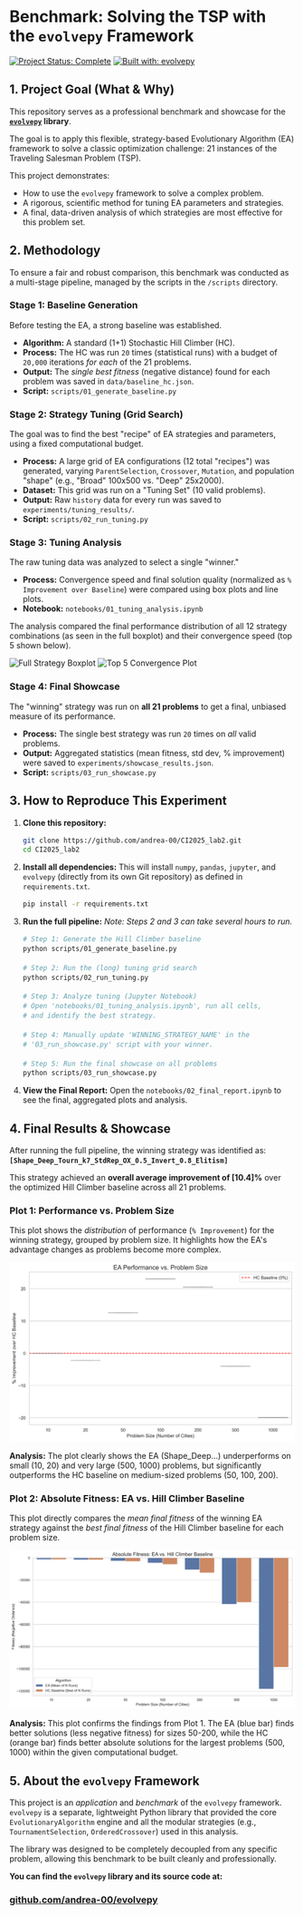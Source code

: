 # Benchmark: Solving the TSP with the `evolvepy` Framework

[![Project Status: Complete](https://img.shields.io/badge/status-complete-green.svg)](https://github.com/andrea-00/CI2025_lab2)
[![Built with: evolvepy](https://img.shields.io/badge/built%20with-evolvepy-blue.svg)](https://github.com/andrea-00/evolvepy)

## 1. Project Goal (What & Why)

This repository serves as a professional benchmark and showcase for the **[`evolvepy`](https://github.com/andrea-00/evolvepy) library**.

The goal is to apply this flexible, strategy-based Evolutionary Algorithm (EA) framework to solve a classic optimization challenge: 21 instances of the Traveling Salesman Problem (TSP).

This project demonstrates:
* How to use the `evolvepy` framework to solve a complex problem.
* A rigorous, scientific method for tuning EA parameters and strategies.
* A final, data-driven analysis of which strategies are most effective for this problem set.

## 2. Methodology

To ensure a fair and robust comparison, this benchmark was conducted as a multi-stage pipeline, managed by the scripts in the `/scripts` directory.

### Stage 1: Baseline Generation
Before testing the EA, a strong baseline was established.
* **Algorithm:** A standard (1+1) Stochastic Hill Climber (HC).
* **Process:** The HC was run `20` times (statistical runs) with a budget of `20,000` iterations *for each* of the 21 problems.
* **Output:** The *single best fitness* (negative distance) found for each problem was saved in `data/baseline_hc.json`.
* **Script:** `scripts/01_generate_baseline.py`

### Stage 2: Strategy Tuning (Grid Search)
The goal was to find the best "recipe" of EA strategies and parameters, using a fixed computational budget.
* **Process:** A large grid of EA configurations (12 total "recipes") was generated, varying `ParentSelection`, `Crossover`, `Mutation`, and population "shape" (e.g., "Broad" 100x500 vs. "Deep" 25x2000).
* **Dataset:** This grid was run on a "Tuning Set" (10 valid problems).
* **Output:** Raw `history` data for every run was saved to `experiments/tuning_results/`.
* **Script:** `scripts/02_run_tuning.py`

### Stage 3: Tuning Analysis
The raw tuning data was analyzed to select a single "winner."
* **Process:** Convergence speed and final solution quality (normalized as `% Improvement over Baseline`) were compared using box plots and line plots.
* **Notebook:** `notebooks/01_tuning_analysis.ipynb`

The analysis compared the final performance distribution of all 12 strategy combinations (as seen in the full boxplot) and their convergence speed (top 5 shown below).

![Full Strategy Boxplot](experiments/01_tuning_quality_boxplot.jpg)
![Top 5 Convergence Plot](experiments/01_tuning_convergence_plot.jpg)

### Stage 4: Final Showcase
The "winning" strategy was run on **all 21 problems** to get a final, unbiased measure of its performance.
* **Process:** The single best strategy was run `20` times on *all* valid problems.
* **Output:** Aggregated statistics (mean fitness, std dev, % improvement) were saved to `experiments/showcase_results.json`.
* **Script:** `scripts/03_run_showcase.py`

## 3. How to Reproduce This Experiment

1.  **Clone this repository:**
    ```bash
    git clone https://github.com/andrea-00/CI2025_lab2.git
    cd CI2025_lab2
    ```

2.  **Install all dependencies:**
    This will install `numpy`, `pandas`, `jupyter`, and `evolvepy` (directly from its own Git repository) as defined in `requirements.txt`.
    ```bash
    pip install -r requirements.txt
    ```

3.  **Run the full pipeline:**
    *Note: Steps 2 and 3 can take several hours to run.*
    ```bash
    # Step 1: Generate the Hill Climber baseline
    python scripts/01_generate_baseline.py

    # Step 2: Run the (long) tuning grid search
    python scripts/02_run_tuning.py

    # Step 3: Analyze tuning (Jupyter Notebook)
    # Open 'notebooks/01_tuning_analysis.ipynb', run all cells,
    # and identify the best strategy.
    
    # Step 4: Manually update 'WINNING_STRATEGY_NAME' in the
    # '03_run_showcase.py' script with your winner.

    # Step 5: Run the final showcase on all problems
    python scripts/03_run_showcase.py
    ```

4.  **View the Final Report:**
    Open the `notebooks/02_final_report.ipynb` to see the final, aggregated plots and analysis.

## 4. Final Results & Showcase

After running the full pipeline, the winning strategy was identified as:
**`[Shape_Deep_Tourn_k7_StdRep_OX_0.5_Invert_0.8_Elitism]`**

This strategy achieved an **overall average improvement of [10.4]%** over the optimized Hill Climber baseline across all 21 problems.

### Plot 1: Performance vs. Problem Size
This plot shows the *distribution* of performance (`% Improvement`) for the winning strategy, grouped by problem size. It highlights how the EA's advantage changes as problems become more complex.

![EA Performance vs. Problem Size](experiments/plot_01_improvement_by_size.png)

**Analysis:** 
The plot clearly shows the EA (Shape_Deep...) underperforms on small (10, 20) and very large (500, 1000) problems, but significantly outperforms the HC baseline on medium-sized problems (50, 100, 200).

### Plot 2: Absolute Fitness: EA vs. Hill Climber Baseline
This plot directly compares the *mean final fitness* of the winning EA strategy against the *best final fitness* of the Hill Climber baseline for each problem size.

![Absolute Fitness: EA vs. HC](experiments/plot_02_absolute_fitness.png)

**Analysis:** 
This plot confirms the findings from Plot 1. The EA (blue bar) finds better solutions (less negative fitness) for sizes 50-200, while the HC (orange bar) finds better absolute solutions for the largest problems (500, 1000) within the given computational budget.

## 5. About the `evolvepy` Framework

This project is an *application* and *benchmark* of the `evolvepy` framework. `evolvepy` is a separate, lightweight Python library that provided the core `EvolutionaryAlgorithm` engine and all the modular strategies (e.g., `TournamentSelection`, `OrderedCrossover`) used in this analysis.

The library was designed to be completely decoupled from any specific problem, allowing this benchmark to be built cleanly and professionally.

**You can find the `evolvepy` library and its source code at:**
### [github.com/andrea-00/evolvepy](https://github.com/andrea-00/evolvepy)